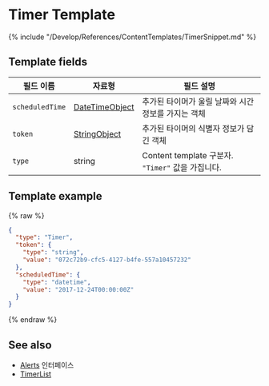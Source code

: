 # Timer Template

{% include "/Develop/References/ContentTemplates/TimerSnippet.md" %}

## Template fields

| 필드 이름       | 자료형    | 필드 설명                     |
|---------------|---------|-----------------------------|
| `scheduledTime` | [DateTimeObject](/Develop/References/ContentTemplates/Shared_Objects.md#DateTimeObject) | 추가된 타이머가 울릴 날짜와 시간 정보를 가지는 객체             |
| `token`         | [StringObject](/Develop/References/ContentTemplates/Shared_Objects.md#StringObject)     | 추가된 타이머의 식별자 정보가 담긴 객체                     |
| `type`          | string                                                                              | Content template 구분자. `"Timer"` 값을 가집니다.        |

## Template example

{% raw %}

```json
{
  "type": "Timer",
  "token": {
    "type": "string",
    "value": "072c72b9-cfc5-4127-b4fe-557a10457232"
  },
  "scheduledTime": {
    "type": "datetime",
    "value": "2017-12-24T00:00:00Z"
  }
}
```

{% endraw %}

## See also
* [Alerts](/Develop/References/MessageInterfaces/Alerts.md) 인터페이스
* [TimerList](/Develop/References/ContentTemplates/TimerList.md)
